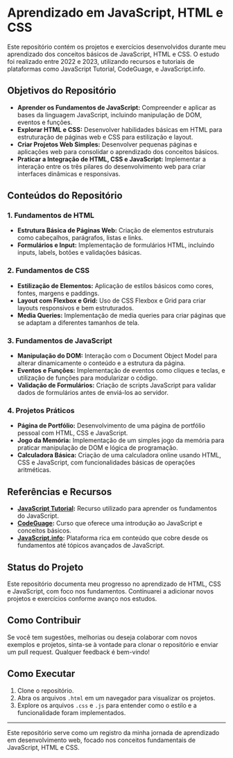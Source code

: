 # Aprendizado em JavaScript, HTML e CSS

Este repositório contém os projetos e exercícios desenvolvidos durante meu aprendizado dos conceitos básicos de JavaScript, HTML e CSS. O estudo foi realizado entre 2022 e 2023, utilizando recursos e tutoriais de plataformas como JavaScript Tutorial, CodeGuage, e JavaScript.info.

## Objetivos do Repositório

- **Aprender os Fundamentos de JavaScript:** Compreender e aplicar as bases da linguagem JavaScript, incluindo manipulação de DOM, eventos e funções.
- **Explorar HTML e CSS:** Desenvolver habilidades básicas em HTML para estruturação de páginas web e CSS para estilização e layout.
- **Criar Projetos Web Simples:** Desenvolver pequenas páginas e aplicações web para consolidar o aprendizado dos conceitos básicos.
- **Praticar a Integração de HTML, CSS e JavaScript:** Implementar a interação entre os três pilares do desenvolvimento web para criar interfaces dinâmicas e responsivas.

## Conteúdos do Repositório

### 1. Fundamentos de HTML
- **Estrutura Básica de Páginas Web:** Criação de elementos estruturais como cabeçalhos, parágrafos, listas e links.
- **Formulários e Input:** Implementação de formulários HTML, incluindo inputs, labels, botões e validações básicas.

### 2. Fundamentos de CSS
- **Estilização de Elementos:** Aplicação de estilos básicos como cores, fontes, margens e paddings.
- **Layout com Flexbox e Grid:** Uso de CSS Flexbox e Grid para criar layouts responsivos e bem estruturados.
- **Media Queries:** Implementação de media queries para criar páginas que se adaptam a diferentes tamanhos de tela.

### 3. Fundamentos de JavaScript
- **Manipulação do DOM:** Interação com o Document Object Model para alterar dinamicamente o conteúdo e a estrutura da página.
- **Eventos e Funções:** Implementação de eventos como cliques e teclas, e utilização de funções para modularizar o código.
- **Validação de Formulários:** Criação de scripts JavaScript para validar dados de formulários antes de enviá-los ao servidor.

### 4. Projetos Práticos
- **Página de Portfólio:** Desenvolvimento de uma página de portfólio pessoal com HTML, CSS e JavaScript.
- **Jogo da Memória:** Implementação de um simples jogo da memória para praticar manipulação de DOM e lógica de programação.
- **Calculadora Básica:** Criação de uma calculadora online usando HTML, CSS e JavaScript, com funcionalidades básicas de operações aritméticas.

## Referências e Recursos

- **[JavaScript Tutorial](https://www.javascripttutorial.net/):** Recurso utilizado para aprender os fundamentos do JavaScript.
- **[CodeGuage](https://www.codeguage.com/courses/js/introduction):** Curso que oferece uma introdução ao JavaScript e conceitos básicos.
- **[JavaScript.info](https://javascript.info/):** Plataforma rica em conteúdo que cobre desde os fundamentos até tópicos avançados de JavaScript.

## Status do Projeto

Este repositório documenta meu progresso no aprendizado de HTML, CSS e JavaScript, com foco nos fundamentos. Continuarei a adicionar novos projetos e exercícios conforme avanço nos estudos.

## Como Contribuir

Se você tem sugestões, melhorias ou deseja colaborar com novos exemplos e projetos, sinta-se à vontade para clonar o repositório e enviar um pull request. Qualquer feedback é bem-vindo!

## Como Executar

1. Clone o repositório.
2. Abra os arquivos `.html` em um navegador para visualizar os projetos.
3. Explore os arquivos `.css` e `.js` para entender como o estilo e a funcionalidade foram implementados.

---

Este repositório serve como um registro da minha jornada de aprendizado em desenvolvimento web, focado nos conceitos fundamentais de JavaScript, HTML e CSS.
